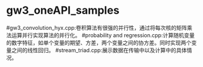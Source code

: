 # gw3_oneAPI_samples
#gw3_convolution_hyx.cpp:卷积算法有很强的并行性，通过将每次核的矩阵乘法运算并行实现算法的并行化。
#probability and regression.cpp:计算随机变量的数字特征，如单个变量的期望、方差，两个变量之间的协方差。同时实现两个变量之间的线性回归。
#stream_triad.cpp:展示数据在传输中以及计算中的具体情况。
